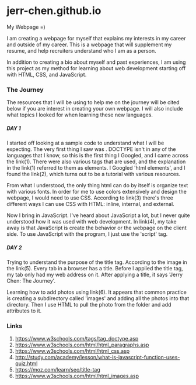 # jerr-chen.github.io
My Webpage =)

I am creating a webpage for myself that explains my interests in my career and outside of my career. This is a webpage that will supplement my resume, and help recruiters understand who I am as a person.

In addition to creating a bio about myself and past experiences, I am using this project as my method for learning about web development starting off with HTML, CSS, and JavaScript.

### <b>The Journey</b>
The resources that I will be using to help me on the journey will be cited below if you are interest in creating your own webpage. I will also include what topics I looked for when learning these new languages.

##### DAY 1
<p>I started off looking at a sample code to understand what I will be expecting. The very first thing I saw was <!DOCTYPE html>. DOCTYPE isn't in any of the languages that I know, so this is the first thing I Googled, and I came across the link(1). There were also various tags that are used, and the explanation in the link(1) referred to them as elements. I Googled 'html elements', and I found the link(2), which turns out to be a tutorial with various resources.</p>
<p>From what I understood, the only thing html can do by itself is organize text with various fonts. In order for me to use colors extensively and design the webpage, I would need to use CSS. According to link(3) there's three different ways I can use CSS with HTML: inline, internal, and external.</p>
<p>Now I bring in JavaScript. I've heard about JavaScript a lot, but I never quite understood how it was used with web development. In link(4), my take away is that JavaScript is create the behavior or the webpage on the client side. To use JavaScript with the program, I just use the 'script' tag.</p>

##### DAY 2
<p>Trying to understand the purpose of the title tag. According to the image in the link(5). Every tab in a browser has a title. Before I applied the title tag, my tab only had my web address on it. After applying a title, it says 'Jerry Chen: The Journey'.</p>
<p>Learning how to add photos using link(6). It appears that common practice is creating a subdirectory called 'images' and adding all the photos into that directory. Then I use HTML to pull the photo from the folder and add attributes to it.</p>

### Links
1. https://www.w3schools.com/tags/tag_doctype.asp
2. https://www.w3schools.com/html/html_paragraphs.asp
3. https://www.w3schools.com/html/html_css.asp
4. http://study.com/academy/lesson/what-is-javascript-function-uses-quiz.html
5. https://moz.com/learn/seo/title-tag
6. https://www.w3schools.com/html/html_images.asp



